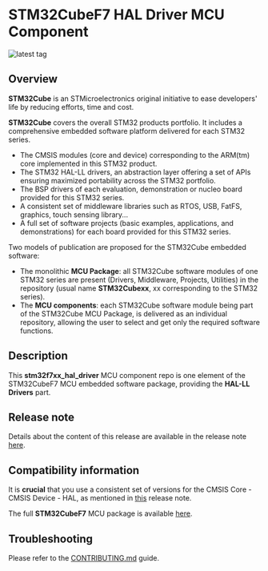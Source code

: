 # STM32CubeF7 HAL Driver MCU Component

![latest tag](https://img.shields.io/github/v/tag/STMicroelectronics/stm32f7xx_hal_driver.svg?color=brightgreen)

## Overview

**STM32Cube** is an STMicroelectronics original initiative to ease developers' life by reducing efforts, time and cost.

**STM32Cube** covers the overall STM32 products portfolio. It includes a comprehensive embedded software platform delivered for each STM32 series.
   * The CMSIS modules (core and device) corresponding to the ARM(tm) core implemented in this STM32 product.
   * The STM32 HAL-LL drivers, an abstraction layer offering a set of APIs ensuring maximized portability across the STM32 portfolio.
   * The BSP drivers of each evaluation, demonstration or nucleo board provided for this STM32 series.
   * A consistent set of middleware libraries such as RTOS, USB, FatFS, graphics, touch sensing library...
   * A full set of software projects (basic examples, applications, and demonstrations) for each board provided for this STM32 series.

Two models of publication are proposed for the STM32Cube embedded software:
   * The monolithic **MCU Package**: all STM32Cube software modules of one STM32 series are present (Drivers, Middleware, Projects, Utilities) in the repository (usual name **STM32Cubexx**, xx corresponding to the STM32 series).
   * The **MCU components**: each STM32Cube software module being part of the STM32Cube MCU Package, is delivered as an individual repository, allowing the user to select and get only the required software functions.

## Description

This **stm32f7xx_hal_driver** MCU component repo is one element of the STM32CubeF7 MCU embedded software package, providing the **HAL-LL Drivers** part.

## Release note

Details about the content of this release are available in the release note [here](https://htmlpreview.github.io/?https://github.com/STMicroelectronics/stm32f7xx_hal_driver/blob/master/Release_Notes.html).

## Compatibility information

It is **crucial** that you use a consistent set of versions for the CMSIS Core - CMSIS Device - HAL, as mentioned in [this](https://htmlpreview.github.io/?https://github.com/STMicroelectronics/STM32CubeF7/blob/master/Release_Notes.html) release note.

The full **STM32CubeF7** MCU package is available [here](https://github.com/STMicroelectronics/STM32CubeF7).

## Troubleshooting

Please refer to the [CONTRIBUTING.md](CONTRIBUTING.md) guide.

